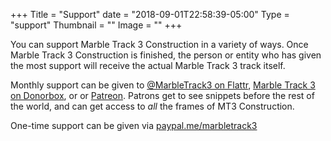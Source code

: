 +++
Title = "Support"
date = "2018-09-01T22:58:39-05:00"
Type = "support"
Thumbnail = ""
Image = ""
+++

You can support Marble Track 3 Construction in a variety of ways.  Once Marble Track 3 Construction is finished, the person or entity who has given the most support will receive the actual Marble Track 3 track itself.

Monthly support can be given to [@MarbleTrack3 on Flattr](https://flattr.com/@marbletrack3), [Marble Track 3 on Donorbox](https://donorbox.org/marble-track-3-construction), or or [Patreon](https://www.patreon.com/marbletrack3). Patrons get to see snippets before the rest of the world, and can get access to *all* the frames of MT3 Construction.

One-time support can be given via [paypal.me/marbletrack3](https://www.paypal.me/marbletrack3)
